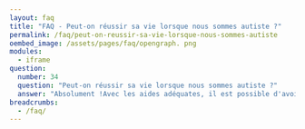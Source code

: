 ```yaml
---
layout: faq
title: "FAQ - Peut-on réussir sa vie lorsque nous sommes autiste ?"
permalink: /faq/peut-on-reussir-sa-vie-lorsque-nous-sommes-autiste
oembed_image: /assets/pages/faq/opengraph. png
modules:
  - iframe
question: 
  number: 34
  question: "Peut-on réussir sa vie lorsque nous sommes autiste ?"
  answer: "Absolument !Avec les aides adéquates, il est possible d'avoir une vie réussie. La réussite est quelque chose de différent pour chacun d'entre nous mais il s'agit principalement d'atteindre son potentiel et d'être heureux. Pour certaines personnes, la réussite est d'avoir un travail qui leur plaît ou de devenir célèbre. Pour d'autres cela consiste à dépasser les difficultés liées à l'autisme. La réussite varie  selon les aspirations et les capacités de chaque personne. Mais vraiment, la chose la plus importante à se souvenir est que vous pouvez toujours réaliser vos rêves. "
breadcrumbs:
  - /faq/
---
```


